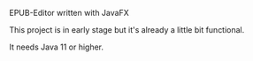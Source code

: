EPUB-Editor written with JavaFX

This project is in early stage but it's already a little bit functional. 

It needs Java 11 or higher. 


  